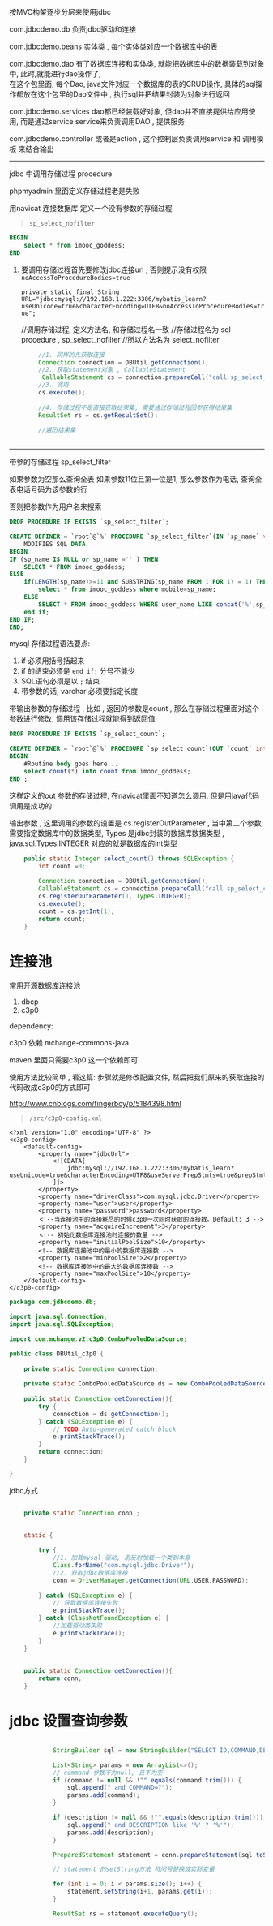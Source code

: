 按MVC构架逐步分层来使用jdbc


com.jdbcdemo.db  负责jdbc驱动和连接

com.jdbcdemo.beans
    实体类 , 每个实体类对应一个数据库中的表

com.jdbcdemo.dao
    有了数据库连接和实体类, 就能把数据库中的数据装载到对象中, 此时,就能进行dao操作了,  
    在这个包里面, 每个Dao, java文件对应一个数据库的表的CRUD操作, 
    具体的sql操作都放在这个包里的Dao文件中 , 执行sql并把结果封装为对象进行返回

com.jdbcdemo.services
    dao都已经装载好对象, 但dao并不直接提供给应用使用, 而是通过service 
    service来负责调用DAO , 提供服务


com.jdbcdemo.controller
    或者是action , 这个控制层负责调用service 和 调用模板 来结合输出


---

jdbc 中调用存储过程 procedure

phpmyadmin 里面定义存储过程老是失败

用navicat 连接数据库 定义一个没有参数的存储过程 
> `sp_select_nofilter`
```sql
BEGIN
	select * from imooc_goddess;
END
```

1. 要调用存储过程首先要修改jdbc连接url , 否则提示没有权限  `noAccessToProcedureBodies=true`

	`private static final String URL="jdbc:mysql://192.168.1.222:3306/mybatis_learn?useUnicode=true&characterEncoding=UTF8&noAccessToProcedureBodies=true";`

	//调用存储过程, 定义方法名, 和存储过程名一致
	//存储过程名为    sql procedure    , sp_select_nofilter 
	//所以方法名为 select_nofilter

```java
		//1. 同样的先获取连接
		Connection connection = DBUtil.getConnection();
		//2. 获取statement对象 , CallableStatement
		 CallableStatement cs = connection.prepareCall("call sp_select_nofilter()");
		//3. 调用
		cs.execute();
		
		//4. 存储过程不是直接获取结果集, 需要通过存储过程回参获得结果集
		ResultSet rs = cs.getResultSet();
		
		//遍历结果集
		
```

---- 
带参的存储过程 sp_select_filter

如果参数为空那么查询全表
如果参数11位且第一位是1, 那么参数作为电话, 查询全表电话号码为该参数的行

否则把参数作为用户名来搜索


```SQL
DROP PROCEDURE IF EXISTS `sp_select_filter`;

CREATE DEFINER = `root`@`%` PROCEDURE `sp_select_filter`(IN `sp_name` varchar(20))
    MODIFIES SQL DATA
BEGIN
IF (sp_name IS NULL or sp_name ='' ) THEN  
	SELECT * FROM imooc_goddess;
ELSE
	if(LENGTH(sp_name)>=11 and SUBSTRING(sp_name FROM 1 FOR 1) = 1) THEN
		select * from imooc_goddess where mobile=sp_name;
	ELSE
		SELECT * FROM imooc_goddess WHERE user_name LIKE concat('%',sp_name,'%');  
	end if;
END IF; 
END;
```


mysql 存储过程语法要点:

1. if 必须用括号括起来 
2. if 的结束必须是 `end if;`  分号不能少
3. SQL语句必须是以 `;` 结束
4. 带参数的话, varchar 必须要指定长度


带输出参数的存储过程 , 比如 , 返回的参数是count , 那么在存储过程里面对这个参数进行修改, 
调用该存储过程就能得到返回值

```SQL
DROP PROCEDURE IF EXISTS `sp_select_count`;

CREATE DEFINER = `root`@`%` PROCEDURE `sp_select_count`(OUT `count` int(10))
BEGIN
	#Routine body goes here...
	select count(*) into count from imooc_goddess;
END ;


```

这样定义的out 参数的存储过程, 在navicat里面不知道怎么调用, 但是用java代码调用是成功的



输出参数 , 这里调用的参数的设置是 cs.registerOutParameter , 当中第二个参数, 需要指定数据库中的数据类型,  Types 是jdbc封装的数据库数据类型 , java.sql.Types.INTEGER 对应的就是数据库的int类型

```java
	public static Integer select_count() throws SQLException {
		int count =0;
		
		Connection connection = DBUtil.getConnection();
		CallableStatement cs = connection.prepareCall("call sp_select_count(?)");
		cs.registerOutParameter(1, Types.INTEGER);
		cs.execute();
		count = cs.getInt(1);
		return count;
	}
```

# 连接池

常用开源数据库连接池

1. dbcp
2. c3p0


dependency:

c3p0 依赖  mchange-commons-java

maven 里面只需要c3p0 这一个依赖即可

使用方法比较简单 , 看这篇:  步骤就是修改配置文件, 然后把我们原来的获取连接的代码改成c3p0的方式即可

http://www.cnblogs.com/fingerboy/p/5184398.html

> `/src/c3p0-config.xml`
```
<?xml version="1.0" encoding="UTF-8" ?>
<c3p0-config>
    <default-config> 
        <property name="jdbcUrl">
            <![CDATA[
                jdbc:mysql://192.168.1.222:3306/mybatis_learn?useUnicode=true&characterEncoding=UTF8&useServerPrepStmts=true&prepStmtCacheSqlLimit=256&cachePrepStmts=true&prepStmtCacheSize=256&rewriteBatchedStatements=true&noAccessToProcedureBodies=true
            ]]>
        </property>
        <property name="driverClass">com.mysql.jdbc.Driver</property>
        <property name="user">user</property>
        <property name="password">password</property> 
　　     <!--当连接池中的连接耗尽的时候c3p0一次同时获取的连接数。Default: 3 -->
        <property name="acquireIncrement">3</property>
　　     <!-- 初始化数据库连接池时连接的数量 -->
        <property name="initialPoolSize">10</property>
        <!-- 数据库连接池中的最小的数据库连接数 -->
        <property name="minPoolSize">2</property>
        <!-- 数据库连接池中的最大的数据库连接数 -->
        <property name="maxPoolSize">10</property>
    </default-config>
</c3p0-config>
```


```java
package com.jdbcdemo.db;

import java.sql.Connection;
import java.sql.SQLException;

import com.mchange.v2.c3p0.ComboPooledDataSource;

public class DBUtil_c3p0 {
	
	private static Connection connection;
	
	private static ComboPooledDataSource ds = new ComboPooledDataSource();
	
	public static Connection getConnection(){
		try {
			connection = ds.getConnection();
		} catch (SQLException e) {
			// TODO Auto-generated catch block
			e.printStackTrace();
		}
		return connection;
	}

}
```

jdbc方式

```java

	private static Connection conn ;
	
	
	static {

		try {
			//1. 加载mysql 驱动, 用反射加载一个类到本身
			Class.forName("com.mysql.jdbc.Driver");
			//2. 获取jdbc数据库连接
			conn = DriverManager.getConnection(URL,USER,PASSWORD);
		
		} catch (SQLException e) {
			// 获取数据库连接失败
			e.printStackTrace();
		} catch (ClassNotFoundException e) {
			//加载驱动类失败
			e.printStackTrace();
		}
	}
	
	
	public static Connection getConnection(){
		return conn;
	}
```





# jdbc 设置查询参数

```java

			StringBuilder sql = new StringBuilder("SELECT ID,COMMAND,DESCRIPTION,CONTENT from message");

			List<String> params = new ArrayList<>();
			// command 参数不为null, 且不为空
			if (command != null && !"".equals(command.trim())) {
				sql.append(" and COMMAND=?");
				params.add(command);
			}

			if (description != null && !"".equals(description.trim())) {
				sql.append(" and DESCRIPTION like '%' ? '%'");
				params.add(description);
			}

			PreparedStatement statement = conn.prepareStatement(sql.toString());

			// statement 的setString方法 将问号替换成实际变量

			for (int i = 0; i < params.size(); i++) {
				statement.setString(i+1, params.get(i));
			}

			ResultSet rs = statement.executeQuery();
```



